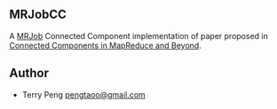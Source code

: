 MRJobCC
-------

A [MRJob](https://github.com/Yelp/mrjob/tree/master/mrjob) Connected Component implementation of paper proposed in [Connected Components in MapReduce and Beyond](http://dl.acm.org/citation.cfm?id=2670997).
 
 
Author
------
* Terry Peng <pengtaoo@gmail.com>
